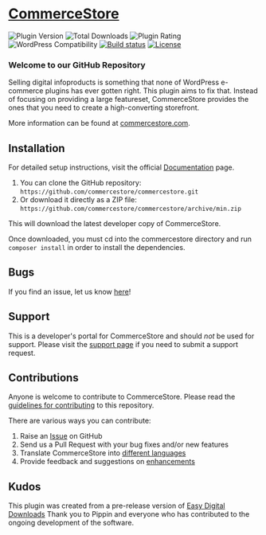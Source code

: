# [CommerceStore](https://commercestore.com) #

![Plugin Version](https://img.shields.io/wordpress/plugin/v/commercestore.svg?maxAge=2592000) ![Total Downloads](https://img.shields.io/wordpress/plugin/dt/commercestore.svg?maxAge=2592000) ![Plugin Rating](https://img.shields.io/wordpress/plugin/r/commercestore.svg?maxAge=2592000) ![WordPress Compatibility](https://img.shields.io/wordpress/v/commercestore.svg?maxAge=2592000) [![Build status](https://badge.buildkite.com/5003366a016d97531ed332b9bcb48c528f8824008d716704d0.svg?branch=main)](https://buildkite.com/intellispire/commercestore?branch=main) [![License](https://img.shields.io/badge/license-GPL--2.0%2B-red.svg)](https://github.com/intellispire/commercestore/blob/master/license.txt)

### Welcome to our GitHub Repository

Selling digital infoproducts is something that none of WordPress e-commerce plugins has ever gotten right. This plugin aims to fix that. Instead of focusing on providing a large featureset, CommerceStore provides the ones that you need to create a high-converting storefront.

More information can be found at [commercestore.com](https://commercestore.com/).

## Installation ##

For detailed setup instructions, visit the official [Documentation](https://commercestore.com/documentation/) page.

1. You can clone the GitHub repository: `https://github.com/commercestore/commercestore.git`
2. Or download it directly as a ZIP file: `https://github.com/commercestore/commercestore/archive/min.zip`

This will download the latest developer copy of CommerceStore.

Once downloaded, you must cd into the commercestore directory and run `composer install` in order to install the dependencies.

## Bugs ##
If you find an issue, let us know [here](https://github.com/intellispire/commercestore/issues?state=open)!

## Support ##
This is a developer's portal for CommerceStore and should _not_ be used for support. Please visit the [support page](https://commercestore.com/support) if you need to submit a support request.

## Contributions ##
Anyone is welcome to contribute to CommerceStore. Please read the [guidelines for contributing](https://github.com/intellispire/commercestore/blob/master/CONTRIBUTING.md) to this repository.

There are various ways you can contribute:

1. Raise an [Issue](https://github.com/intellispire/commercestore/issues) on GitHub
2. Send us a Pull Request with your bug fixes and/or new features
3. Translate CommerceStore into [different languages](http://docs.commercestore.com/article/1023-translating-commercestore)
4. Provide feedback and suggestions on [enhancements](https://github.com/intellispire/commercestore/issues?direction=desc&labels=Enhancement&page=1&sort=created&state=open)

## Kudos ##
This plugin was created from a pre-release version of [Easy Digital Downloads](https://easydigitaldownloads.com) Thank you to Pippin and everyone who has contributed to the ongoing development of the software.
